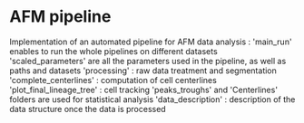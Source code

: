 # AFM pipeline
Implementation of an automated pipeline for AFM data analysis : 
'main_run' enables to run the whole pipelines on different datasets
'scaled_parameters' are all the parameters used in the pipeline, as well as paths and datasets
'processing' : raw data treatment and segmentation
'complete_centerlines' : computation of cell centerlines
'plot_final_lineage_tree' : cell tracking 
'peaks_troughs' and 'Centerlines' folders are used for statistical analysis
'data_description' : description of the data structure once the data is processed
